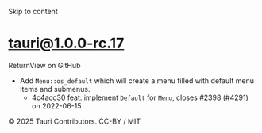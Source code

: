 Skip to content
# tauri@1.0.0-rc.17
ReturnView on GitHub
  * Add `Menu::os_default` which will create a menu filled with default menu items and submenus. 
    * 4c4acc30 feat: implement `Default` for `Menu`, closes #2398 (#4291) on 2022-06-15


© 2025 Tauri Contributors. CC-BY / MIT
